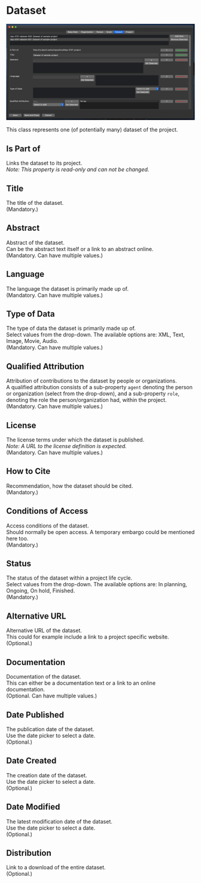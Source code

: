 # Dataset

![dataset tab](assets/images/dataset_tab.png)

This class represents one (of potentially many) dataset of the project.


## Is Part of

Links the dataset to its project.  
_Note: This property is read-only and can not be changed._


## Title

The title of the dataset.  
(Mandatory.)


## Abstract

Abstract of the dataset.  
Can be the abstract text itself or a link to an abstract online.  
(Mandatory. Can have multiple values.)


## Language

The language the dataset is primarily made up of.  
(Mandatory. Can have multiple values.)


## Type of Data

The type of data the dataset is primarily made up of.  
Select values from the drop-down. The available options are: XML, Text, Image, Movie, Audio.  
(Mandatory. Can have multiple values.)


## Qualified Attribution

Attribution of contributions to the dataset by people or organizations.  
A qualified attribution consists of a sub-property `agent` denoting the person or organization (select from the drop-down), and a sub-property `role`, denoting the role the person/organization had, within the project.  
(Mandatory. Can have multiple values.)


## License

The license terms under which the dataset is published.  
_Note: A URL to the license definition is expected._  
(Mandatory. Can have multiple values.)


## How to Cite

Recommendation, how the dataset should be cited.  
(Mandatory.)


## Conditions of Access

Access conditions of the dataset.  
Should normally be open access. A temporary embargo could be mentioned here too.  
(Mandatory.)


## Status

The status of the dataset within a project life cycle.  
Select values from the drop-down. The available options are: In planning, Ongoing, On hold, Finished.  
(Mandatory.)


## Alternative URL

Alternative URL of the dataset.  
This could for example include a link to a project specific website.  
(Optional.)


## Documentation

Documentation of the dataset.  
This can either be a documentation text or a link to an online documentation.  
(Optional. Can have multiple values.)


## Date Published

The publication date of the dataset.  
Use the date picker to select a date.  
(Optional.)


## Date Created

The creation date of the dataset.  
Use the date picker to select a date.  
(Optional.)


## Date Modified

The latest modification date of the dataset.  
Use the date picker to select a date.  
(Optional.)


## Distribution

Link to a download of the entire dataset.   
(Optional.)


